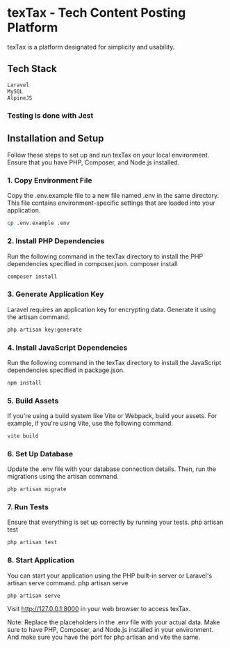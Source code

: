 # texTax - Tech Content Posting Platform
texTax is a platform designated for simplicity and usability.

## Tech Stack
```bash
Laravel
MySQL
AlpineJS
```
### Testing is done with Jest


## Installation and Setup
Follow these steps to set up and run texTax on your local environment. Ensure that you have PHP, Composer, and Node.js installed.

### 1. Copy Environment File
Copy the .env.example file to a new file named .env in the same directory. This file contains environment-specific settings that are loaded into your application.

```bash
cp .env.example .env
```

### 2. Install PHP Dependencies
Run the following command in the texTax directory to install the PHP dependencies specified in composer.json.
composer install
```bash
composer install
```

### 3. Generate Application Key
Laravel requires an application key for encrypting data. Generate it using the artisan command.
```bash
php artisan key:generate
```

### 4. Install JavaScript Dependencies
Run the following command in the texTax directory to install the JavaScript dependencies specified in package.json.
```bash
npm install
```

### 5. Build Assets
If you're using a build system like Vite or Webpack, build your assets. For example, if you're using Vite, use the following command.
```bash
vite build
```

### 6. Set Up Database
Update the .env file with your database connection details. Then, run the migrations using the artisan command.
```bash
php artisan migrate
```

### 7. Run Tests
Ensure that everything is set up correctly by running your tests.
php artisan test
```bash
php artisan test
```

### 8. Start Application
You can start your application using the PHP built-in server or Laravel's artisan serve command.
php artisan serve
```bash
php artisan serve
```

Visit http://127.0.0.1:8000 in your web browser to access texTax.

Note: Replace the placeholders in the .env file with your actual data. Make sure to have PHP, Composer, and Node.js installed in your environment. And make sure you have the port for php artisan and vite the same.

